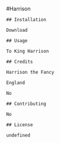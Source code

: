 #Harrison
    
    ## Installation
    
    Download

    ## Usage
    
    To King Harrison

    ## Credits

    Harrison the Fancy
    
    England
        
    No

    ## Contributing
    
    No
    
    ## License

    undefined